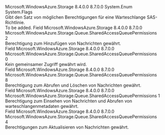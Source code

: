 <Type Name="SharedAccessQueuePermissions" FullName="Microsoft.WindowsAzure.Storage.Queue.SharedAccessQueuePermissions">
  <TypeSignature Language="C#" Value="public enum SharedAccessQueuePermissions" />
  <TypeSignature Language="ILAsm" Value=".class public auto ansi sealed SharedAccessQueuePermissions extends System.Enum" />
  <TypeSignature Language="DocId" Value="T:Microsoft.WindowsAzure.Storage.Queue.SharedAccessQueuePermissions" />
  <TypeSignature Language="VB.NET" Value="Public Enum SharedAccessQueuePermissions" />
  <TypeSignature Language="F#" Value="type SharedAccessQueuePermissions = " />
  <AssemblyInfo>
    <AssemblyName>Microsoft.WindowsAzure.Storage</AssemblyName>
    <AssemblyVersion>8.4.0.0</AssemblyVersion>
    <AssemblyVersion>8.7.0.0</AssemblyVersion>
  </AssemblyInfo>
  <Base>
    <BaseTypeName>System.Enum</BaseTypeName>
  </Base>
  <Attributes>
    <Attribute>
      <AttributeName>System.Flags</AttributeName>
    </Attribute>
  </Attributes>
  <Docs>
    <summary>
            Gibt den Satz von möglichen Berechtigungen für eine Warteschlange SAS-Richtlinie.
            </summary>
    <remarks>To be added.</remarks>
  </Docs>
  <Members>
    <Member MemberName="Add">
      <MemberSignature Language="C#" Value="Add" />
      <MemberSignature Language="ILAsm" Value=".field public static literal valuetype Microsoft.WindowsAzure.Storage.Queue.SharedAccessQueuePermissions Add = int32(2)" />
      <MemberSignature Language="DocId" Value="F:Microsoft.WindowsAzure.Storage.Queue.SharedAccessQueuePermissions.Add" />
      <MemberSignature Language="VB.NET" Value="Add" />
      <MemberSignature Language="F#" Value="Add = 2" Usage="Microsoft.WindowsAzure.Storage.Queue.SharedAccessQueuePermissions.Add" />
      <MemberType>Field</MemberType>
      <AssemblyInfo>
        <AssemblyName>Microsoft.WindowsAzure.Storage</AssemblyName>
        <AssemblyVersion>8.4.0.0</AssemblyVersion>
        <AssemblyVersion>8.7.0.0</AssemblyVersion>
      </AssemblyInfo>
      <ReturnValue>
        <ReturnType>Microsoft.WindowsAzure.Storage.Queue.SharedAccessQueuePermissions</ReturnType>
      </ReturnValue>
      <MemberValue>2</MemberValue>
      <Docs>
        <summary>
            Berechtigung zum Hinzufügen von Nachrichten gewährt.
            </summary>
      </Docs>
    </Member>
    <Member MemberName="None">
      <MemberSignature Language="C#" Value="None" />
      <MemberSignature Language="ILAsm" Value=".field public static literal valuetype Microsoft.WindowsAzure.Storage.Queue.SharedAccessQueuePermissions None = int32(0)" />
      <MemberSignature Language="DocId" Value="F:Microsoft.WindowsAzure.Storage.Queue.SharedAccessQueuePermissions.None" />
      <MemberSignature Language="VB.NET" Value="None" />
      <MemberSignature Language="F#" Value="None = 0" Usage="Microsoft.WindowsAzure.Storage.Queue.SharedAccessQueuePermissions.None" />
      <MemberType>Field</MemberType>
      <AssemblyInfo>
        <AssemblyName>Microsoft.WindowsAzure.Storage</AssemblyName>
        <AssemblyVersion>8.4.0.0</AssemblyVersion>
        <AssemblyVersion>8.7.0.0</AssemblyVersion>
      </AssemblyInfo>
      <ReturnValue>
        <ReturnType>Microsoft.WindowsAzure.Storage.Queue.SharedAccessQueuePermissions</ReturnType>
      </ReturnValue>
      <MemberValue>0</MemberValue>
      <Docs>
        <summary>
            Kein gemeinsamer Zugriff gewährt wird.
            </summary>
      </Docs>
    </Member>
    <Member MemberName="ProcessMessages">
      <MemberSignature Language="C#" Value="ProcessMessages" />
      <MemberSignature Language="ILAsm" Value=".field public static literal valuetype Microsoft.WindowsAzure.Storage.Queue.SharedAccessQueuePermissions ProcessMessages = int32(8)" />
      <MemberSignature Language="DocId" Value="F:Microsoft.WindowsAzure.Storage.Queue.SharedAccessQueuePermissions.ProcessMessages" />
      <MemberSignature Language="VB.NET" Value="ProcessMessages" />
      <MemberSignature Language="F#" Value="ProcessMessages = 8" Usage="Microsoft.WindowsAzure.Storage.Queue.SharedAccessQueuePermissions.ProcessMessages" />
      <MemberType>Field</MemberType>
      <AssemblyInfo>
        <AssemblyName>Microsoft.WindowsAzure.Storage</AssemblyName>
        <AssemblyVersion>8.4.0.0</AssemblyVersion>
        <AssemblyVersion>8.7.0.0</AssemblyVersion>
      </AssemblyInfo>
      <ReturnValue>
        <ReturnType>Microsoft.WindowsAzure.Storage.Queue.SharedAccessQueuePermissions</ReturnType>
      </ReturnValue>
      <MemberValue>8</MemberValue>
      <Docs>
        <summary>
            Berechtigung zum Abrufen und Löschen von Nachrichten gewährt.
            </summary>
      </Docs>
    </Member>
    <Member MemberName="Read">
      <MemberSignature Language="C#" Value="Read" />
      <MemberSignature Language="ILAsm" Value=".field public static literal valuetype Microsoft.WindowsAzure.Storage.Queue.SharedAccessQueuePermissions Read = int32(1)" />
      <MemberSignature Language="DocId" Value="F:Microsoft.WindowsAzure.Storage.Queue.SharedAccessQueuePermissions.Read" />
      <MemberSignature Language="VB.NET" Value="Read" />
      <MemberSignature Language="F#" Value="Read = 1" Usage="Microsoft.WindowsAzure.Storage.Queue.SharedAccessQueuePermissions.Read" />
      <MemberType>Field</MemberType>
      <AssemblyInfo>
        <AssemblyName>Microsoft.WindowsAzure.Storage</AssemblyName>
        <AssemblyVersion>8.4.0.0</AssemblyVersion>
        <AssemblyVersion>8.7.0.0</AssemblyVersion>
      </AssemblyInfo>
      <ReturnValue>
        <ReturnType>Microsoft.WindowsAzure.Storage.Queue.SharedAccessQueuePermissions</ReturnType>
      </ReturnValue>
      <MemberValue>1</MemberValue>
      <Docs>
        <summary>
            Berechtigung zum Einsehen von Nachrichten und Abrufen von warteschlangenmetadaten gewährt.
            </summary>
      </Docs>
    </Member>
    <Member MemberName="Update">
      <MemberSignature Language="C#" Value="Update" />
      <MemberSignature Language="ILAsm" Value=".field public static literal valuetype Microsoft.WindowsAzure.Storage.Queue.SharedAccessQueuePermissions Update = int32(4)" />
      <MemberSignature Language="DocId" Value="F:Microsoft.WindowsAzure.Storage.Queue.SharedAccessQueuePermissions.Update" />
      <MemberSignature Language="VB.NET" Value="Update" />
      <MemberSignature Language="F#" Value="Update = 4" Usage="Microsoft.WindowsAzure.Storage.Queue.SharedAccessQueuePermissions.Update" />
      <MemberType>Field</MemberType>
      <AssemblyInfo>
        <AssemblyName>Microsoft.WindowsAzure.Storage</AssemblyName>
        <AssemblyVersion>8.4.0.0</AssemblyVersion>
        <AssemblyVersion>8.7.0.0</AssemblyVersion>
      </AssemblyInfo>
      <ReturnValue>
        <ReturnType>Microsoft.WindowsAzure.Storage.Queue.SharedAccessQueuePermissions</ReturnType>
      </ReturnValue>
      <MemberValue>4</MemberValue>
      <Docs>
        <summary>
            Berechtigungen zum Aktualisieren von Nachrichten gewährt.
            </summary>
      </Docs>
    </Member>
  </Members>
</Type>